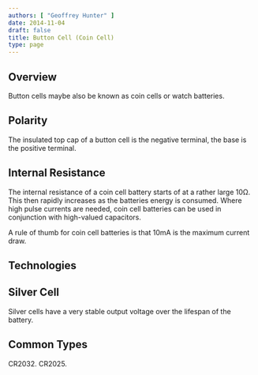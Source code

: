 ```yaml
---
authors: [ "Geoffrey Hunter" ]
date: 2014-11-04
draft: false
title: Button Cell (Coin Cell)
type: page
---
```


## Overview

Button cells maybe also be known as coin cells or watch batteries.

## Polarity

The insulated top cap of a button cell is the negative terminal, the base is the positive terminal.

## Internal Resistance

The internal resistance of a coin cell battery starts of at a rather large 10Ω. This then rapidly increases as the batteries energy is consumed. Where high pulse currents are needed, coin cell batteries can be used in conjunction with high-valued capacitors.

A rule of thumb for coin cell batteries is that 10mA is the maximum current draw.

## Technologies

## Silver Cell

Silver cells have a very stable output voltage over the lifespan of the battery.

## Common Types

CR2032. CR2025.
